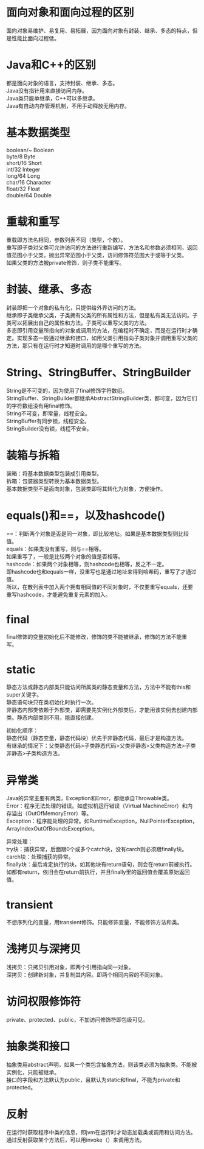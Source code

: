 # 面向对象和面向过程的区别
面向对象易维护、易复用、易拓展，因为面向对象有封装、继承、多态的特点，但是性能比面向过程低。

# Java和C++的区别
都是面向对象的语言，支持封装、继承、多态。  
Java没有指针用来直接访问内存。  
Java类只能单继承，C++可以多继承。  
Java有自动内存管理机制，不用手动释放无用内存。  

# 基本数据类型
boolean/~  Boolean  
byte/8  Byte  
short/16  Short  
int/32  Integer  
long/64  Long  
char/16  Character  
float/32  Float  
double/64  Double  

# 重载和重写
重载即方法名相同，参数列表不同（类型，个数）。  
重写即子类对父类可允许访问的方法进行重新编写，方法名和参数必须相同，返回值范围小于父类，抛出异常范围小于父类，访问修饰符范围大于或等于父类。  
如果父类的方法被private修饰，则子类不能重写。  

# 封装、继承、多态
封装即把一个对象的私有化，只提供给外界访问的方法。  
继承即子类继承父类，子类拥有父类的所有属性和方法，但是私有类无法访问。子类可以拓展出自己的属性和方法。子类可以重写父类的方法。  
多态即引用变量所指向的对象或调用的方法，在编程时不确定，而是在运行时才确定。实现多态一般通过继承和接口，如用父类引用指向子类对象并调用重写父类的方法，那只有在运行时才知道时调用的是哪个重写的方法。  

# String、StringBuffer、StringBuilder
String是不可变的，因为使用了final修饰字符数组。  
StringBuffer、StringBuilder都继承AbstractStringBuilder类，都可变，因为它们的字符数组没有用final修饰。  
String不可变，即常量，线程安全。  
StringBuffer有同步锁，线程安全。  
StringBuilder没有锁，线程不安全。  

# 装箱与拆箱
装箱：将基本数据类型包装成引用类型。  
拆箱：包装器类型转换为基本数据类型。  
基本数据类型不是面向对象，包装类即将其转化为对象，方便操作。  

# equals()和==，以及hashcode()
==：判断两个对象是否是同一对象，即比较地址。如果是基本数据类型则比较值。  
equals：如果类没有重写，则与==相等。    
        如果重写了，一般是比较两个对象的值是否相等。  
hashcode：如果两个对象相等，则hashcode也相等，反之不一定。  
即hashcode也和equals一样，没重写也是通过地址来得到哈希码，重写了才通过值。  
所以，在散列表中加入两个拥有相同值的不同对象时，不仅要重写equals，还要重写hashcode，才能避免重复元素的加入。  

# final
final修饰的变量初始化后不能修改，修饰的类不能被继承，修饰的方法不能重写。  

# static
静态方法或静态内部类只能访问所属类的静态变量和方法，方法中不能有this和super关键字。  
静态语句块只在类初始化时执行一次。  
非静态内部类依赖于外部类，即需要先实例化外部类后，才能用该实例去创建内部类。静态内部类则不用，能直接创建。  

初始化顺序：  
静态代码（静态变量，静态代码块）优先于非静态代码，最后才是构造方法。  
有继承的情况下：父类静态代码>子类静态代码>父类非静态>父类构造方法>子类非静态>子类构造方法。  

# 异常类
Java的异常主要有两类，Exception和Error，都继承自Throwable类。  
Error：程序无法处理的错误。如虚拟机运行错误（Virtual MachineError）和内存溢出（OutOfMemoryError）等。  
Exception：程序能处理的异常。如RuntimeException，NullPointerException，ArrayIndexOutOfBoundsException。  

异常处理：  
try块：捕获异常，后面跟0个或多个catch块，没有carch则必须跟finally块。  
carch块：处理捕获的异常。  
finally块：最后肯定执行的块，如其他块有return语句，则会在return前被执行。如都有return，依旧会在return前执行，并且finally里的返回值会覆盖原始返回值。  

# transient
不想序列化的变量，用transient修饰。只能修饰变量，不能修饰方法和类。  

# 浅拷贝与深拷贝
浅拷贝：只拷贝引用对象，即两个引用指向同一对象。  
深拷贝：创建新对象，并复制其内容。即两个相同内容的不同对象。  

# 访问权限修饰符
private、protected、public，不加访问修饰符即包级可见。  

# 抽象类和接口
抽象类用abstract声明，如果一个类包含抽象方法，则该类必须为抽象类。不能被实例化，只能被继承。  
接口的字段和方法默认为public，且默认为static和final，不能为private和protected。  

# 反射
在运行时获取程序中类的信息，即jvm在运行时才动态加载类或调用和访问方法。  
通过反射获取某个方法后，可以用invoke（）来调用方法。  
